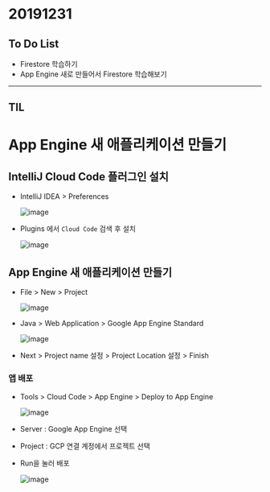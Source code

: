 # 20191231

## To Do List

- Firestore 학습하기
- App Engine 새로 만들어서 Firestore 학습해보기

---

## TIL

# App Engine 새 애플리케이션 만들기

## IntelliJ Cloud Code 플러그인 설치

- IntelliJ IDEA > Preferences

  ![image](https://user-images.githubusercontent.com/43080040/71608338-e0e5e000-2bc3-11ea-96bf-7c8025d721e3.png)

- Plugins 에서 `Cloud Code` 검색 후 설치

  ![image](https://user-images.githubusercontent.com/43080040/71608373-14c10580-2bc4-11ea-80bb-a1af88876160.png)



## App Engine 새 애플리케이션 만들기

- File > New > Project 

  ![image](https://user-images.githubusercontent.com/43080040/71608410-88631280-2bc4-11ea-887f-3f1d60683a39.png)

- Java > Web Application > Google App Engine Standard

  ![image](https://user-images.githubusercontent.com/43080040/71608432-ab8dc200-2bc4-11ea-8629-e5081009a3de.png)

- Next > Project name 설정 > Project Location 설정 > Finish

### 앱 배포

- Tools > Cloud Code > App Engine > Deploy to App Engine

  ![image](https://user-images.githubusercontent.com/43080040/71608579-82b9fc80-2bc5-11ea-8358-cea2d9ca3a3d.png)

- Server : Google App Engine 선택

- Project : GCP 연결 계정에서 프로젝트 선택

- Run을 눌러 배포

  ![image](https://user-images.githubusercontent.com/43080040/71608617-cdd40f80-2bc5-11ea-8f88-e40f1a09dcde.png)

